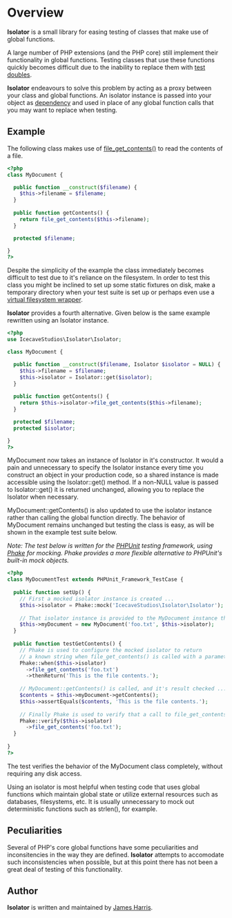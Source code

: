 # Overview

**Isolator** is a small library for easing testing of classes that make use of global functions.

A large number of PHP extensions (and the PHP core) still implement their functionality in global functions.
Testing classes that use these functions quickly becomes difficult due to the inability to replace them with [test doubles](http://en.wikipedia.org/wiki/Test_double).

**Isolator** endeavours to solve this problem by acting as a proxy between your class and global functions.
An isolator instance is passed into your object as [dependency](http://en.wikipedia.org/wiki/Dependency_injection) and
used in place of any global function calls that you may want to replace when testing.

## Example

The following class makes use of [file_get_contents()](http://php.net/manual/en/function.file-get-contents.php) to read the contents of a file.

```php
<?php
class MyDocument {

  public function __construct($filename) {
    $this->filename = $filename;
  }
  
  public function getContents() {
    return file_get_contents($this->filename);
  }

  protected $filename;

}
?>
```

Despite the simplicity of the example the class immediately becomes difficult to test due to it's reliance on the filesystem.
In order to test this class you might be inclined to set up some static fixtures on disk, make a temporary directory when your test suite
is set up or perhaps even use a [virtual filesystem wrapper](http://code.google.com/p/bovigo/wiki/vfsStream).

**Isolator** provides a fourth alternative. Given below is the same example rewritten using an Isolator instance.

```php
<?php
use IcecaveStudios\Isolator\Isolator;

class MyDocument {

  public function __construct($filename, Isolator $isolator = NULL) {
    $this->filename = $filename;
    $this->isolator = Isolator::get($isolator);
  }
  
  public function getContents() {
    return $this->isolator->file_get_contents($this->filename);
  }

  protected $filename;
  protected $isolator;

}
?>
```

MyDocument now takes an instance of Isolator in it's constructor. It would a pain and unnecessary
to specify the Isolator instance every time you construct an object in your production code, so a
shared instance is made accessible using the Isolator::get() method. If a non-NULL value is passed to
Isolator::get() it is returned unchanged, allowing you to replace the Isolator when necessary.

MyDocument::getContents() is also updated to use the isolator instance rather than calling the global function directly.
The behavior of MyDocument remains unchanged but testing the class is easy, as will be shown in the example test suite below.

*Note: The test below is written for the [PHPUnit](http://www.phpunit.de) testing framework, using [Phake](https://github.com/mlively/Phake) for mocking.
Phake provides a more flexible alternative to PHPUnit's built-in mock objects.*

```php
<?php
class MyDocumentTest extends PHPUnit_Framework_TestCase {
  
  public function setUp() {
    // First a mocked isolator instance is created ...
    $this->isolator = Phake::mock('IcecaveStudios\Isolator\Isolator');
    
    // That isolator instance is provided to the MyDocument instance that is to be tested ...
    $this->myDocument = new MyDocument('foo.txt', $this->isolator);
  }
  
  public function testGetContents() {
    // Phake is used to configure the mocked isolator to return
    // a known string when file_get_contents() is called with a parameter equal to 'foo.txt' ...
    Phake::when($this->isolator)
      ->file_get_contents('foo.txt')
      ->thenReturn('This is the file contents.');
    
    // MyDocument::getContents() is called, and it's result checked ...
    $contents = $this->myDocument->getContents();
    $this->assertEquals($contents, 'This is the file contents.');
    
    // Finally Phake is used to verify that a call to file_get_contents() was made as expected ...
    Phake::verify($this->isolator)
      ->file_get_contents('foo.txt');
  }
  
}
?>
```

The test verifies the behavior of the MyDocument class completely, without requiring any disk access.

Using an isolator is most helpful when testing code that uses global functions which maintain global state
or utilize external resources such as databases, filesystems, etc. It is usually unnecessary to mock
out deterministic functions such as strlen(), for example.

## Peculiarities

Several of PHP's core global functions have some peculiarities and inconsitencies in the way they are defined.
**Isolator** attempts to accomodate such inconsistencies when possible, but at this point there has not been
a great deal of testing of this functionality.

## Author

**Isolator** is written and maintained by [James Harris](http://www.github.com/jmalloc).
